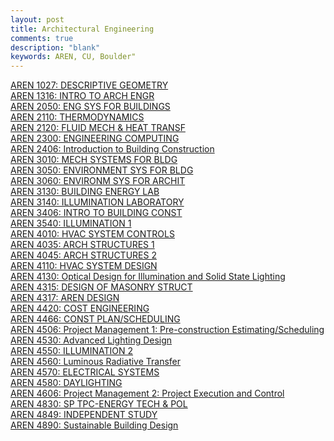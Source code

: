 ```yaml
---
layout: post
title: Architectural Engineering
comments: true
description: "blank"
keywords: AREN, CU, Boulder"
---
```

<body>
	<div><a href="../pages/AREN-1027">AREN 1027: DESCRIPTIVE GEOMETRY</a></div>
	<div><a href="../pages/AREN-1316">AREN 1316: INTRO TO ARCH ENGR</a></div>
	<div><a href="../pages/AREN-2050">AREN 2050: ENG SYS FOR BUILDINGS</a></div>
	<div><a href="../pages/AREN-2110">AREN 2110: THERMODYNAMICS</a></div>
	<div><a href="../pages/AREN-2120">AREN 2120: FLUID MECH & HEAT TRANSF</a></div>
	<div><a href="../pages/AREN-2300">AREN 2300: ENGINEERING COMPUTING</a></div>
	<div><a href="../pages/AREN-2406">AREN 2406: Introduction to Building Construction</a></div>
	<div><a href="../pages/AREN-3010">AREN 3010: MECH SYSTEMS FOR BLDG</a></div>
	<div><a href="../pages/AREN-3050">AREN 3050: ENVIRONMENT SYS FOR BLDG</a></div>
	<div><a href="../pages/AREN-3060">AREN 3060: ENVIRONM SYS FOR ARCHIT</a></div>
	<div><a href="../pages/AREN-3130">AREN 3130: BUILDING ENERGY LAB</a></div>
	<div><a href="../pages/AREN-3140">AREN 3140: ILLUMINATION LABORATORY</a></div>
	<div><a href="../pages/AREN-3406">AREN 3406: INTRO TO BUILDING CONST</a></div>
	<div><a href="../pages/AREN-3540">AREN 3540: ILLUMINATION 1</a></div>
	<div><a href="../pages/AREN-4010">AREN 4010: HVAC SYSTEM CONTROLS</a></div>
	<div><a href="../pages/AREN-4035">AREN 4035: ARCH STRUCTURES 1</a></div>
	<div><a href="../pages/AREN-4045">AREN 4045: ARCH STRUCTURES 2</a></div>
	<div><a href="../pages/AREN-4110">AREN 4110: HVAC SYSTEM DESIGN</a></div>
	<div><a href="../pages/AREN-4130">AREN 4130: Optical Design for Illumination and Solid State Lighting</a></div>
	<div><a href="../pages/AREN-4315">AREN 4315: DESIGN OF MASONRY STRUCT</a></div>
	<div><a href="../pages/AREN-4317">AREN 4317: AREN DESIGN</a></div>
	<div><a href="../pages/AREN-4420">AREN 4420: COST ENGINEERING</a></div>
	<div><a href="../pages/AREN-4466">AREN 4466: CONST PLAN/SCHEDULING</a></div>
	<div><a href="../pages/AREN-4506">AREN 4506: Project Management 1: Pre-construction Estimating/Scheduling</a></div>
	<div><a href="../pages/AREN-4530">AREN 4530: Advanced Lighting Design</a></div>
	<div><a href="../pages/AREN-4550">AREN 4550: ILLUMINATION 2</a></div>
	<div><a href="../pages/AREN-4560">AREN 4560: Luminous Radiative Transfer</a></div>
	<div><a href="../pages/AREN-4570">AREN 4570: ELECTRICAL SYSTEMS</a></div>
	<div><a href="../pages/AREN-4580">AREN 4580: DAYLIGHTING</a></div>
	<div><a href="../pages/AREN-4606">AREN 4606: Project Management 2: Project Execution and Control</a></div>
	<div><a href="../pages/AREN-4830">AREN 4830: SP TPC-ENERGY TECH & POL</a></div>
	<div><a href="../pages/AREN-4849">AREN 4849: INDEPENDENT STUDY</a></div>
	<div><a href="../pages/AREN-4890">AREN 4890: Sustainable Building Design</a></div>
</body>